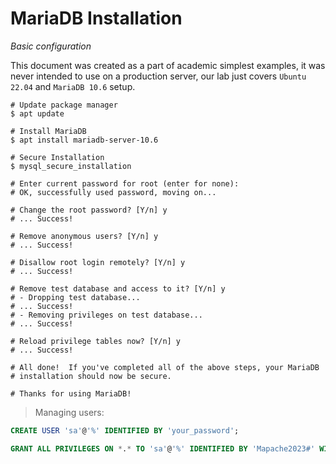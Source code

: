 # MariaDB Installation
*Basic configuration*

<aside class="notice">
This document was created as a part of academic simplest examples, it was never intended to use on a production server, our lab just covers <code>Ubuntu 22.04</code> and <code>MariaDB 10.6</code> setup.
</aside>

```shell
# Update package manager
$ apt update

# Install MariaDB
$ apt install mariadb-server-10.6

# Secure Installation
$ mysql_secure_installation

# Enter current password for root (enter for none): 
# OK, successfully used password, moving on...

# Change the root password? [Y/n] y
# ... Success!

# Remove anonymous users? [Y/n] y
# ... Success!

# Disallow root login remotely? [Y/n] y
# ... Success!

# Remove test database and access to it? [Y/n] y
# - Dropping test database...
# ... Success!
# - Removing privileges on test database...
# ... Success!

# Reload privilege tables now? [Y/n] y
# ... Success!

# All done!  If you've completed all of the above steps, your MariaDB
# installation should now be secure.

# Thanks for using MariaDB!
```

> Managing users:
```sql
CREATE USER 'sa'@'%' IDENTIFIED BY 'your_password';

GRANT ALL PRIVILEGES ON *.* TO 'sa'@'%' IDENTIFIED BY 'Mapache2023#' WITH GRANT OPTION;
```
